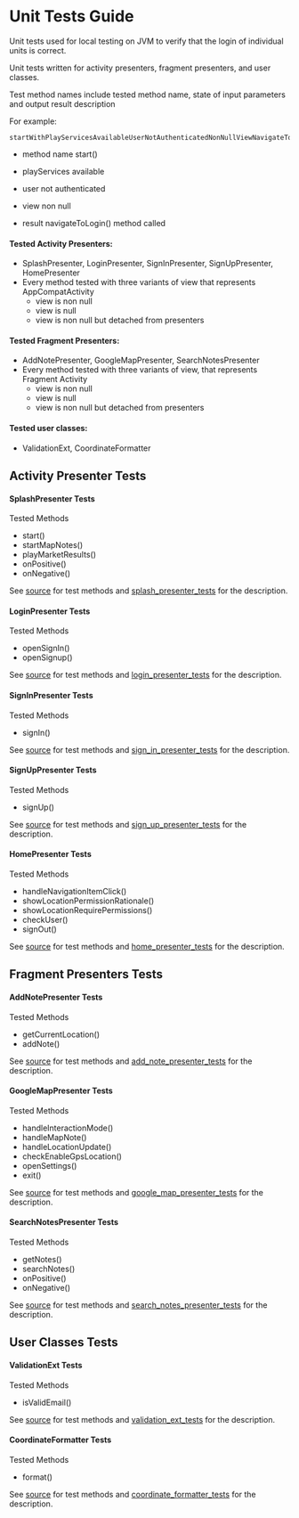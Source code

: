 # Unit Tests Guide

Unit tests used for local testing on JVM to verify that the login of individual units is correct.

Unit tests  written for activity presenters, fragment presenters, and user classes.

Test method names include tested method name, state of input parameters and output result description

For example:

```
startWithPlayServicesAvailableUserNotAuthenticatedNonNullViewNavigateToLoginCalled
```

- method name 		start()

- playServices			available

- user					 	not authenticated

- view						non null

- result		       		navigateToLogin() method called

#### Tested Activity Presenters:  

- SplashPresenter, LoginPresenter, SignInPresenter, SignUpPresenter, HomePresenter
- Every method tested with  three variants  of view that represents AppCompatActivity
  - view is non null
  - view is null
  - view is non null but detached from presenters

#### Tested Fragment Presenters:

- AddNotePresenter,  GoogleMapPresenter,  SearchNotesPresenter
- Every method tested with  three variants of view, that represents Fragment Activity
  - view is non null
  - view is null
  - view is non null but detached from presenters

#### Tested user classes:

- ValidationExt, CoordinateFormatter



## Activity Presenter Tests

#### SplashPresenter Tests

Tested Methods

-  start()
- startMapNotes()
- playMarketResults()
- onPositive()
- onNegative()

See [source](../app/src/test/java/ru/vpcb/map/notes/activity/splash/SplashPresenterTests.java) for test methods and  [splash_presenter_tests](unit_splash_presenter.md) for the description.

#### LoginPresenter Tests

Tested Methods

- openSignIn()
- openSignup()

See [source](../app/src/test/java/ru/vpcb/map/notes/activity/login/LoginPresenterTests.java) for test methods and  [login_presenter_tests](unit_login_presenter.md) for the description.

#### SignInPresenter Tests

Tested Methods

- signIn()

See [source](../app/src/test/java/ru/vpcb/map/notes/activity/login/signin/SIgnInPresenterTests.java) for test methods and  [sign_in_presenter_tests](unit_sign_in_presenter.md) for the description.

#### SignUpPresenter Tests

Tested Methods

- signUp()

See [source](../app/src/test/java/ru/vpcb/map/notes/activity/login/signup/SignUpPresenterTests.java) for test methods and  [sign_up_presenter_tests](unit_sign_up_presenter.md) for the description.

#### HomePresenter Tests

Tested Methods

- handleNavigationItemClick()
- showLocationPermissionRationale()
- showLocationRequirePermissions()
- checkUser()
- signOut()

See [source](../app/src/test/java/ru/vpcb/map/notes/activity/home/HomePresenterTests.java) for test methods and  [home_presenter_tests](unit_home_presenter.md) for the description.



## Fragment Presenters Tests

#### AddNotePresenter Tests

Tested Methods

- getCurrentLocation()
- addNote()


See [source](../app/src/test/java/ru/vpcb/map/notes/fragments/add/AddNotePresenterTests.java) for test methods and  [add_note_presenter_tests](unit_add_note_presenter.md) for the description.

#### GoogleMapPresenter Tests

Tested Methods

- handleInteractionMode()
- handleMapNote()
- handleLocationUpdate()
- checkEnableGpsLocation()
- openSettings()
- exit()

See [source](../app/src/test/java/ru/vpcb/map/notes/fragments/map/GoogleMapPresenterTests.java) for test methods and  [google_map_presenter_tests](unit_google_map_presenter.md) for the description.

#### SearchNotesPresenter Tests

Tested Methods

- getNotes()
- searchNotes()
- onPositive()
- onNegative()

See [source](../app/src/test/java/ru/vpcb/map/notes/fragments/search/SearchNotesPresenterTests.java) for test methods and  [search_notes_presenter_tests](unit_search_notes_presenter.md) for the description.



## User Classes Tests

#### ValidationExt Tests

Tested Methods

- isValidEmail()

See [source](../app/src/test/java/ru/vpcb/map/notes/ext/ValidationExtTests.java) for test methods and  [validation_ext_tests](unit_validation_ext.md) for the description.

#### CoordinateFormatter Tests

Tested Methods

- format()

See [source](../app/src/test/java/ru/vpcb/map/notes/data/formatter/CoordinateFormatterTests.java) for test methods and  [coordinate_formatter_tests](unit_coordinate_formatter.md) for the description.









